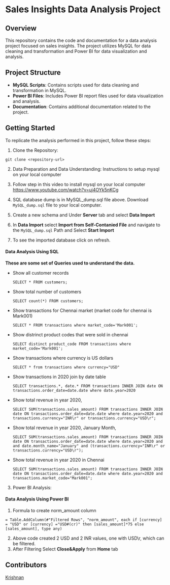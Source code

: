 # Sales Insights Data Analysis Project

## Overview
This repository contains the code and documentation for a data analysis project focused on sales insights. The project utilizes MySQL for data cleaning and transformation and Power BI for data visualization and analysis.

## Project Structure
- __MySQL Scripts__: Contains scripts used for data cleaning and transformation in MySQL.
- __Power BI Files__: Includes Power BI report files used for data visualization and analysis.
- __Documentation__: Contains additional documentation related to the project.

## Getting Started
To replicate the analysis performed in this project, follow these steps:

1. Clone the Repository:
```
git clone <repository-url>
```

2. Data Preparation and Data Understanding:
Instructions to setup mysql on your local computer

1. Follow step in this video to install mysql on your local computer
https://www.youtube.com/watch?v=uj4OYk5nKCg

1. SQL database dump is in MySQL_dump.sql file above. Download `MySQL_dump.sql` file to your local computer.
2. Create a new schema and Under __Server__ tab and select __Data Import__
3. In __Data Import__ select __Import from Self-Contanied File__ and navigate to the `MySQL_dump.sql` Path and Select __Start Import__
4. To see the imported database click on refresh.

#### Data Analysis Using SQL

__These are some set of Queries used to understand the data.__

- Show all customer records

    ```
    SELECT * FROM customers;
    ```

- Show total number of customers

    ```
    SELECT count(*) FROM customers;
    ```

- Show transactions for Chennai market (market code for chennai is Mark001)

    ```
    SELECT * FROM transactions where market_code='Mark001';
    ```

- Show distrinct product codes that were sold in chennai

    ```
    SELECT distinct product_code FROM transactions where market_code='Mark001';
    ```

- Show transactions where currency is US dollars

    ```
    SELECT * from transactions where currency="USD"
    ```

- Show transactions in 2020 join by date table

    ```
    SELECT transactions.*, date.* FROM transactions INNER JOIN date ON transactions.order_date=date.date where date.year=2020
    ```

- Show total revenue in year 2020,

    ```
    SELECT SUM(transactions.sales_amount) FROM transactions INNER JOIN date ON transactions.order_date=date.date where date.year=2020 and transactions.currency="INR\r" or transactions.currency="USD\r";
    ```
	
- Show total revenue in year 2020, January Month,

    ```
    SELECT SUM(transactions.sales_amount) FROM transactions INNER JOIN date ON transactions.order_date=date.date where date.year=2020 and and date.month_name="January" and (transactions.currency="INR\r" or transactions.currency="USD\r");
    ```

- Show total revenue in year 2020 in Chennai

    ```
    SELECT SUM(transactions.sales_amount) FROM transactions INNER JOIN date ON transactions.order_date=date.date where date.year=2020 and transactions.market_code="Mark001";
    ```
3. Power BI Analysis:

#### Data Analysis Using Power BI

1. Formula to create norm_amount column
```
= Table.AddColumn(#"Filtered Rows", "norm_amount", each if [currency] = "USD" or [currency] ="USD#(cr)" then [sales_amount]*75 else [sales_amount], type any)
```
2. Above code created 2 USD and 2 INR values, one with USD\r, which can be filtered.
3. After Filtering Select __Close&Apply__ from __Home__ tab


## Contributors
[Krishnan](https://github.com/Krishnann-s)


